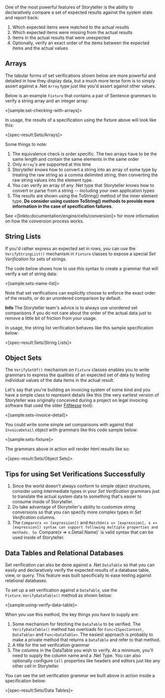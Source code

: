 <!--Title:Verifying Sets-->
<!--Url:sets-->

One of the most powerful features of Storyteller is the ability to declaratively compare a set of expected results against the system state and report back:

1. Which expected items were matched to the actual results
1. Which expected items were missing from the actual results
1. Items in the actual results that were unexpected
1. Optionally, verify an exact order of the items between the expected items and the actual values

## Arrays

The tabular forms of set verifications shown below are more powerful and detailed in how they display data, but a much more terse form is to simply assert against a .Net `Array` type just like you'd assert against other values.

Below is an example `Fixture` that contains a pair of Sentence grammars to verify a string array and an integer array:

<[sample:set-checking-with-arrays]>

In usage, the results of a specification using the fixture above will look like this:

<[spec-result:Sets/Arrays]>

Some things to note:
1. The equivalence check is order specific. The two arrays have to be the same length and contain the same elements in the same order
1. Only `Array`'s are supported at this time
1. Storyteller _knows_ how to convert a string into an array of some type by treating the raw string as a comma delimited string, then converting the raw string values into the element type.
1. You can verify an array of any .Net type that Storyteller knows how to convert or parse from a string -- including your own application types
1. The results are shown using the ToString() method of the inner element type. **Do consider using custom ToString() methods to provide more information in the case of specification failures**.

See <[linkto:documentation/engine/cells/conversion]> for more information on how the conversion process works.


## String Lists

If you'd rather express an expected set in rows, you can use the `VerifyStringList()` mechanism in `Fixture` classes to expose a special _Set Verification_ for sets of strings.

The code below shows how to use this syntax to create a grammar that will verify a set of string data:

<[sample:sets-name-list]>

Note that set verifications can explicitly choose to enforce the exact order of the results, or do an unordered comparison by default. 

<div class="alert alert-info" role="alert"><strong>Info</strong> The Storyteller team's advice is to always use unordered set comparisons if you do not care about the order of the actual data just to remove a little bit of friction from your usage.</div>

In usage, the string list verification behaves like this sample specification below:

<[spec-result:Sets/String Lists]>


## Object Sets

The `VerifySetOf()` mechanism on `Fixture` classes enables you to write grammars to express the qualities of an expected set of data by testing individual values of the data items in the actual result.

Let's say that you're building an invoicing system of some kind and you have a simple class to represent details like this (the very earliest version of Storyteller was originally conceived during a project on legal invoicing software that used the older [FitNesse](http://fitnesse.org) tool):

<[sample:sets-invoice-detail]>

You could write some simple set comparisons with against that `InvoiceDetail` object with grammars like this code sample below:

<[sample:sets-fixture]>

The grammars above in action will render html results like so:

<[spec-result:Sets/Object Sets]>

## Tips for using Set Verifications Successfully

1. Since the world doesn't always conform to simple object structures, consider using intermediate types in your _Set Verification_ grammars just to translate the actual system data to something that's easier to consume inside of Storyteller.
1. Do take advantage of Storyteller's ability to customize string conversions so that you can specify more complex types in _Set Verification_ columns.
1. The `Compare(x => [expression])` and `MatchOn(x => [expression], x => [expression]) syntax can support following multiple properties and methods. So `Compare(x => x.Detail.Name)` is valid syntax that can be used inside of Storyteller. 


## Data Tables and Relational Databases

Set verification can also be done against a .Net `DataTable` so that you can easily and declaratively verify the expected
results of a database table, view, or query. This feature was built specifically to ease testing against relational databases.

To set up a set verification against a `DataTable`, use the `Fixture.VerifyDataTable()` method as shown below:

<[sample:using-verify-data-table]> 

When you use this method, the key things you have to supply are:

1. Some mechanism for fetching the `DataTable` to be verified. The `VerifyDataTable()` method has overloads for `Func<ISpecContext, DataTable>` and 
   `Func<DataTable>`. The easiest approach is probably to make a private method that returns a `DataTable` and refer to that method.
1. A title for the set verification grammar
1. The columns in the DataTable you wish to verify. At a minimum, you'll need to supply the column name and a .Net Type. You can also optionally 
   configure `Cell` properties like headers and editors just like any other cell in Storyteller.


You can see the set verification grammar we built above in action inside a specification below:

<[spec-result:Sets/Data Tables]>